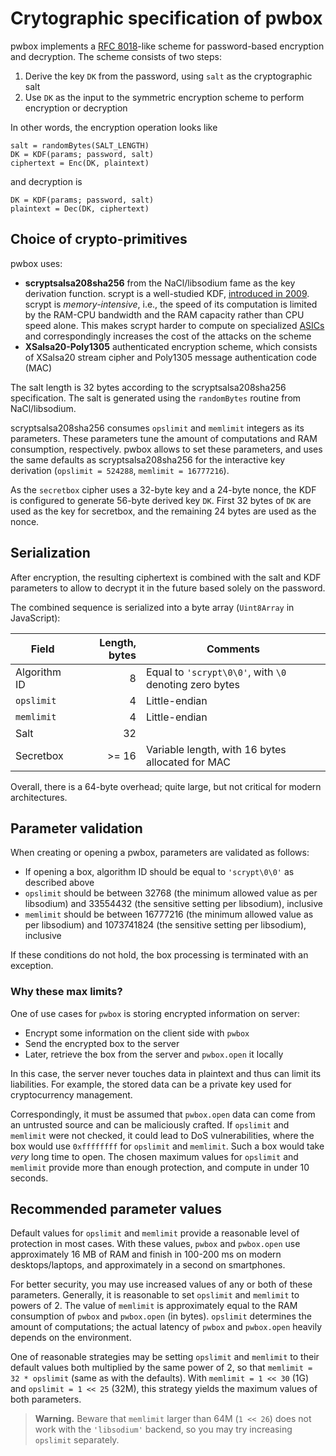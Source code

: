 # Crytographic specification of pwbox

pwbox implements a [RFC 8018][rfc8018]-like scheme for password-based encryption
and decryption. The scheme consists of two steps:

1. Derive the key `DK` from the password, using `salt` as the cryptographic
  salt
2. Use `DK` as the input to the symmetric encryption scheme to perform encryption
  or decryption
 
In other words, the encryption operation looks like

```none
salt = randomBytes(SALT_LENGTH)
DK = KDF(params; password, salt)
ciphertext = Enc(DK, plaintext)
```

and decryption is

```none
DK = KDF(params; password, salt)
plaintext = Dec(DK, ciphertext)
```

## Choice of crypto-primitives

pwbox uses:

- **scryptsalsa208sha256** from the NaCl/libsodium fame as the key derivation
  function. scrypt is a well-studied KDF, [introduced in 2009][scrypt].
  scrypt is *memory-intensive*, i.e., the speed of its computation is limited
  by the RAM-CPU bandwidth and the RAM capacity rather than CPU speed alone.
  This makes scrypt harder to compute on specialized [ASICs][asic] and
  correspondingly increases the cost of the attacks on the scheme
- **XSalsa20-Poly1305** authenticated encryption scheme, which consists
  of XSalsa20 stream cipher and Poly1305 message authentication code (MAC)
    
The salt length is 32 bytes according to the scryptsalsa208sha256
specification. The salt is generated using the `randomBytes` routine from
NaCl/libsodium.

scryptsalsa208sha256 consumes `opslimit` and `memlimit` integers as its parameters.
These parameters tune the amount of computations and RAM consumption, respectively.
pwbox allows to set these parameters, and uses the same defaults as scryptsalsa208sha256
for the interactive key derivation (`opslimit = 524288`, `memlimit = 16777216`).

As the `secretbox` cipher uses a 32-byte key and a 24-byte nonce, the KDF is configured
to generate 56-byte derived key `DK`. First 32 bytes of `DK` are used as the key
for secretbox, and the remaining 24 bytes are used as the nonce.

## Serialization

After encryption, the resulting ciphertext is combined with the salt and KDF parameters
to allow to decrypt it in the future based solely on the password.

The combined sequence is serialized into a byte array (`Uint8Array` in JavaScript):

|    Field   | Length, bytes | Comments | 
|------------|--------------:|----------|
| Algorithm ID | 8 | Equal to `'scrypt\0\0'`, with `\0` denoting zero bytes |
| `opslimit`   | 4 | Little-endian |
| `memlimit`   | 4 | Little-endian |
| Salt         | 32 |  |
| Secretbox    | >= 16 | Variable length, with 16 bytes allocated for MAC | 

Overall, there is a 64-byte overhead; quite large, but not critical for modern
architectures.

## Parameter validation

When creating or opening a pwbox, parameters are validated as follows:

- If opening a box, algorithm ID should be equal to `'scrypt\0\0'` as described above
- `opslimit` should be between 32768 (the minimum allowed value as per
  libsodium) and 33554432 (the sensitive setting per libsodium), inclusive
- `memlimit` should be between 16777216 (the minimum allowed value as per
  libsodium) and 1073741824 (the sensitive setting per libsodium), inclusive

If these conditions do not hold, the box processing is terminated with an exception.

### Why these max limits?

One of use cases for `pwbox` is storing encrypted information on server:

- Encrypt some information on the client side with `pwbox`
- Send the encrypted box to the server
- Later, retrieve the box from the server and `pwbox.open` it locally

In this case, the server never touches data in plaintext and thus can limit its
liabilities. For example, the stored data can be a private key
used for cryptocurrency management.

Correspondingly, it must be assumed that `pwbox.open` data can come from an untrusted
source and can be maliciously crafted. If `opslimit` and `memlimit` were not checked,
it could lead to DoS vulnerabilities, where the box would
use `0xffffffff` for `opslimit` and `memlimit`. Such a box would take *very*
long time to open. The chosen maximum values for `opslimit` and `memlimit`
provide more than enough protection, and compute in under 10 seconds.

## Recommended parameter values

Default values for `opslimit` and `memlimit` provide a reasonable level of protection
in most cases.
With these values, `pwbox` and `pwbox.open` use approximately 16 MB of RAM
and finish in 100-200 ms on modern desktops/laptops, and approximately
in a second on smartphones.

For better security, you may use increased values of any or both of these
parameters. Generally, it is reasonable to set `opslimit` and `memlimit` to
powers of 2. The value of `memlimit` is approximately equal to the RAM consumption
of `pwbox` and `pwbox.open` (in bytes). `opslimit` determines the amount of computations;
the actual latency of `pwbox` and `pwbox.open` heavily depends on the environment.

One of reasonable strategies may be setting `opslimit` and `memlimit`
to their default values both multiplied
by the same power of 2, so that `memlimit = 32 * opslimit` (same as with the defaults).
With `memlimit = 1 << 30` (1G) and `opslimit = 1 << 25` (32M), this strategy
yields the maximum values of both parameters.

> **Warning.** Beware that `memlimit` larger than 64M (`1 << 26`) does not work
> with the `'libsodium'` backend, so you may try increasing `opslimit` separately.

[rfc8018]: https://tools.ietf.org/html/rfc8018
[scrypt]: http://www.tarsnap.com/scrypt/scrypt.pdf
[asic]: https://en.wikipedia.org/wiki/Application-specific_integrated_circuit
